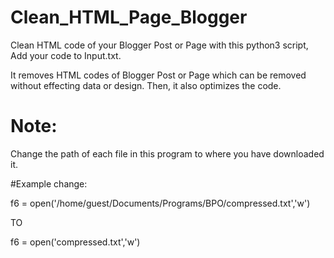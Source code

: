 # Clean_HTML_Page_Blogger

Clean HTML code of your Blogger Post or Page with this python3 script, Add your code to Input.txt.

It removes HTML codes of Blogger Post or Page which can be removed without effecting data or design. Then, it also optimizes the code.

# Note: 
Change the path of each file in this program to where you have downloaded it.

#Example change: 

f6 = open('/home/guest/Documents/Programs/BPO/compressed.txt','w')

TO

f6 = open('compressed.txt','w')
